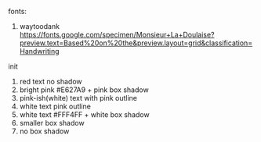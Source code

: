 fonts:

1) waytoodank
https://fonts.google.com/specimen/Monsieur+La+Doulaise?preview.text=Based%20on%20the&preview.layout=grid&classification=Handwriting



init 
1) red text no shadow
2) bright pink #E627A9 + pink box shadow
3) pink-ish(white) text with pink outline
4) white text pink outline 
5) white text #FFF4FF + white box shadow
6) smaller box shadow
7) no box shadow
